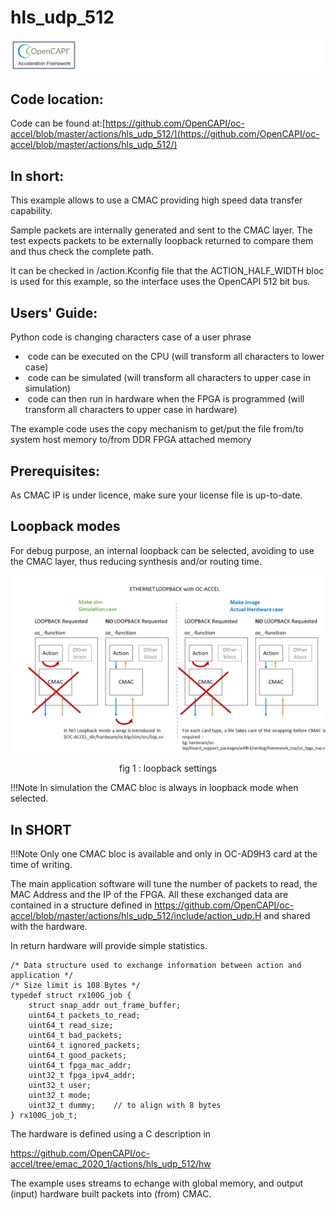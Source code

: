 # hls_udp_512
![oc-accel-bar](../pictures/oc-accel-bar.png)

## Code location:

Code can be found at:[https://github.com/OpenCAPI/oc-accel/blob/master/actions/hls_udp_512/](https://github.com/OpenCAPI/oc-accel/blob/master/actions/hls_udp_512/) 

## In short:

This example allows to use a CMAC providing high speed data transfer capability.

Sample packets are internally generated and sent to the CMAC layer. The test expects packets to be externally loopback returned to compare them and thus check the complete path.

It can be checked in /action.Kconfig file that the ACTION_HALF_WIDTH bloc is used for this example, so the interface uses the OpenCAPI 512 bit bus.

## Users' Guide:

Python code is changing characters case of a user phrase

- ​	code can be executed on the CPU (will transform all characters to lower case)
- ​    code can be simulated (will transform all characters to upper case in simulation)
- ​    code can then run in hardware when the FPGA is programmed (will transform all characters to upper case in hardware)

The example code uses the copy mechanism to get/put the file from/to system host memory to/from DDR FPGA attached memory

## Prerequisites:

As CMAC IP is under licence, make sure your license file is up-to-date.

## Loopback modes

For debug purpose, an internal loopback can be selected, avoiding to use the CMAC layer, thus reducing synthesis and/or routing time.

![](../pictures/eth_loopback_modes.png)

<center>fig 1 : loopback settings</center>





!!!Note
    In simulation the CMAC bloc is always in loopback mode when selected.

## In SHORT

!!!Note
    Only one CMAC bloc is available and only in OC-AD9H3 card at the time of writing.

The main application software will tune the number of packets to read, the MAC Address and the IP of the FPGA.
All these exchanged data are contained in a structure defined in https://github.com/OpenCAPI/oc-accel/blob/master/actions/hls_udp_512/include/action_udp.H and shared with the hardware.

In return hardware will provide simple statistics.

```
/* Data structure used to exchange information between action and application */
/* Size limit is 108 Bytes */
typedef struct rx100G_job {
    struct snap_addr out_frame_buffer;
    uint64_t packets_to_read;
    uint64_t read_size;
    uint64_t bad_packets;
    uint64_t ignored_packets;
    uint64_t good_packets;
    uint64_t fpga_mac_addr;
    uint32_t fpga_ipv4_addr;
    uint32_t user;
    uint32_t mode;  
    uint32_t dummy;    // to align with 8 bytes
} rx100G_job_t;
```

The hardware is defined using a C description in 

https://github.com/OpenCAPI/oc-accel/tree/emac_2020_1/actions/hls_udp_512/hw

The example uses streams to echange with global memory, and output (input) hardware built packets into (from) CMAC.


